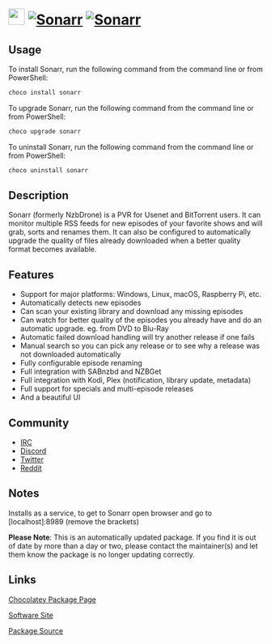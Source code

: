 ﻿# <img src="https://cdn.jsdelivr.net/gh/mkevenaar/chocolatey-packages@9488a1da3f6e0cbc656374cdc1220aa8e28de542/icons/sonarr.png" width="32" height="32"/> [![Sonarr](https://img.shields.io/chocolatey/v/sonarr.svg?label=Sonarr)](https://community.chocolatey.org/packages/sonarr) [![Sonarr](https://img.shields.io/chocolatey/dt/sonarr.svg)](https://community.chocolatey.org/packages/sonarr)

## Usage

To install Sonarr, run the following command from the command line or from PowerShell:

```powershell
choco install sonarr
```

To upgrade Sonarr, run the following command from the command line or from PowerShell:

```powershell
choco upgrade sonarr
```

To uninstall Sonarr, run the following command from the command line or from PowerShell:

```powershell
choco uninstall sonarr
```

## Description

Sonarr (formerly NzbDrone) is a PVR for Usenet and BitTorrent users. It can monitor multiple RSS feeds for new episodes of your favorite shows and will grab, sorts and renames them. It can also be configured to automatically upgrade the quality of files already downloaded when a better quality format becomes available.

## Features

- Support for major platforms: Windows, Linux, macOS, Raspberry Pi, etc.
- Automatically detects new episodes
- Can scan your existing library and download any missing episodes
- Can watch for better quality of the episodes you already have and do an automatic upgrade. eg. from DVD to Blu-Ray
- Automatic failed download handling will try another release if one fails
- Manual search so you can pick any release or to see why a release was not downloaded automatically
- Fully configurable episode renaming
- Full integration with SABnzbd and NZBGet
- Full integration with Kodi, Plex (notification, library update, metadata)
- Full support for specials and multi-episode releases
- And a beautiful UI

## Community

- [IRC](https://web.libera.chat/?channels=#sonarr)
- [Discord](https://discord.sonarr.tv)
- [Twitter](https://twitter.com/sonarrtv)
- [Reddit](https://www.reddit.com/r/sonarr)

## Notes

Installs as a service, to get to Sonarr open browser and go to [localhost]:8989 (remove the brackets)

**Please Note**: This is an automatically updated package. If you find it is
out of date by more than a day or two, please contact the maintainer(s) and
let them know the package is no longer updating correctly.


## Links

[Chocolatey Package Page](https://community.chocolatey.org/packages/sonarr)

[Software Site](https://sonarr.tv/)

[Package Source](https://github.com/mkevenaar/chocolatey-packages/tree/master/automatic/sonarr)

